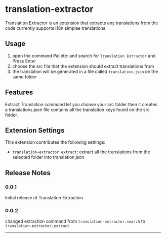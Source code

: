 # translation-extractor

Translation Extractor is an extension that extracts any translations from the code currently supports i18n simplae translations

## Usage

1. open the command Pallete: and search for `Translation Extractor` and Press Enter
2. choose the src file that the extension should extract translations from
3. the translation will be generated in a file called `translation.json` on the same folder

## Features

Extract Translation command let you choose your src folder then it creates a translations.json file contains all the translation keys found on the src folder.

## Extension Settings

This extension contributes the following settings:

- `translation-extractor.extract`: extract all the translations from the selected folder into translation.json

## Release Notes

### 0.0.1

Initial release of Translation Extraction

### 0.0.2

changed extraction command from `translation-extractor.search` to `translation-extractor.extract`

---
